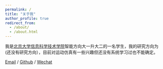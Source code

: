 ```yaml
---
permalink: /
title: "关于我"
author_profile: true
redirect_from: 
  - /about/
  - /about.html
---
```


我是[北京大学](https://www.pku.edu.cn/)[信息科学技术学院](https://eecs.pku.edu.cn/)智能方向大一升大二的一名学生，我的研究方向为(还没有研究方向），目前对运动仿真有一些兴趣但还没有系统学习过也不能确定。


[Email](dreaveler.stu.pku.edu.cn) / [Github](https://github.com/dreaveler) / [Wechat](../image/wechat.jpg)  

